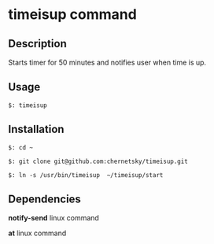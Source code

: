 # timeisup command

## Description

Starts timer for 50 minutes and notifies user when time is up.

## Usage

```shell
$: timeisup
```

## Installation

```shell
$: cd ~

$: git clone git@github.com:chernetsky/timeisup.git

$: ln -s /usr/bin/timeisup  ~/timeisup/start
```

## Dependencies

**notify-send** linux command

**at** linux command
